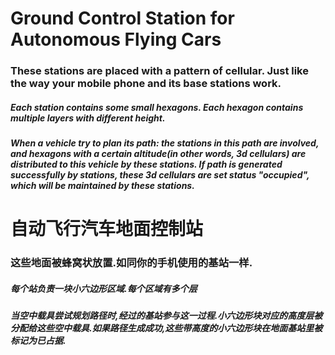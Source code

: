 # Ground Control Station for Autonomous Flying Cars

### These stations are placed with a pattern of cellular. Just like the way your mobile phone and its base stations work.

#####    Each station contains some small hexagons. Each hexagon contains multiple layers with different height.

#####    When a vehicle try to plan its path: the stations in this path are involved, and hexagons with a certain altitude(in other words, 3d cellulars) are distributed to this vehicle by these stations. If path is generated successfully by stations, these 3d cellulars are set status "occupied", which will be maintained by these stations.

# 自动飞行汽车地面控制站

### 这些地面被蜂窝状放置.如同你的手机使用的基站一样.

##### 每个站负责一块小六边形区域.每个区域有多个层

##### 当空中载具尝试规划路径时,经过的基站参与这一过程.小六边形块对应的高度层被分配给这些空中载具.如果路径生成成功,这些带高度的小六边形块在地面基站里被标记为已占据.
